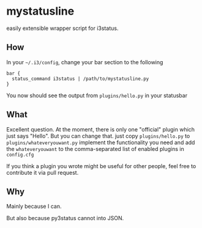 mystatusline
============

easily extensible wrapper script for i3status.

How
---

In your ```~/.i3/config```, change your bar section to the following

```
bar {
  status_command i3status | /path/to/mystatusline.py
}
```

You now should see the output from ```plugins/hello.py``` in your statusbar

What
----

Excellent question. At the moment, there is only one "official" plugin which just says "Hello". But you can change that. just copy ```plugins/hello.py``` to ```plugins/whateveryouwant.py``` implement the functionality you need and add the ```whateveryouwant``` to the comma-separated list of enabled plugins in ```config.cfg```

If you think a plugin you wrote might be useful for other people, feel free to contribute it via pull request.

Why
---

Mainly because I can.

But also because py3status cannot into JSON.
